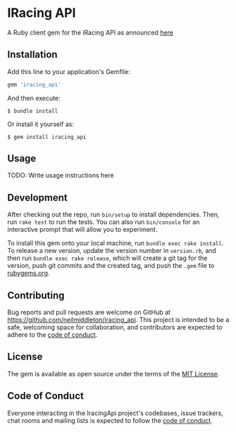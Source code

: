 # IRacing API

A Ruby client gem for the iRacing API as announced [here](https://forums.iracing.com/discussion/15068/general-availability-of-data-api#latest)

## Installation

Add this line to your application's Gemfile:

```ruby
gem 'iracing_api'
```

And then execute:

    $ bundle install

Or install it yourself as:

    $ gem install iracing_api

## Usage

TODO: Write usage instructions here

## Development

After checking out the repo, run `bin/setup` to install dependencies. Then, run `rake test` to run the tests. You can also run `bin/console` for an interactive prompt that will allow you to experiment.

To install this gem onto your local machine, run `bundle exec rake install`. To release a new version, update the version number in `version.rb`, and then run `bundle exec rake release`, which will create a git tag for the version, push git commits and the created tag, and push the `.gem` file to [rubygems.org](https://rubygems.org).

## Contributing

Bug reports and pull requests are welcome on GitHub at https://github.com/neilmiddleton/iracing_api. This project is intended to be a safe, welcoming space for collaboration, and contributors are expected to adhere to the [code of conduct](https://github.com/neilmiddleton/iracing_api/blob/master/CODE_OF_CONDUCT.md).

## License

The gem is available as open source under the terms of the [MIT License](https://opensource.org/licenses/MIT).

## Code of Conduct

Everyone interacting in the IracingApi project's codebases, issue trackers, chat rooms and mailing lists is expected to follow the [code of conduct](https://github.com/neilmiddleton/iracing_api/blob/master/CODE_OF_CONDUCT.md).
